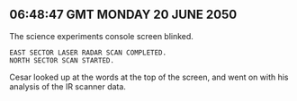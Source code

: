 ## 06:48:47 GMT MONDAY 20 JUNE 2050
The science experiments console screen blinked.

    EAST SECTOR LASER RADAR SCAN COMPLETED.
    NORTH SECTOR SCAN STARTED.

Cesar looked up at the words at the top of the screen, and went on with his analysis of the IR scanner data.